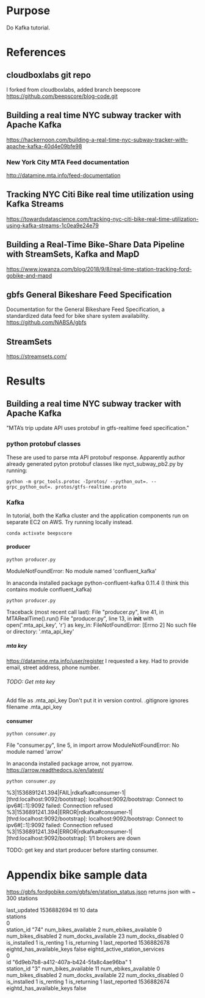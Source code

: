 # Purpose
Do Kafka tutorial.

# References

## cloudboxlabs git repo
I forked from cloudboxlabs, added branch beepscore
https://github.com/beepscore/blog-code.git

## Building a real time NYC subway tracker with Apache Kafka
https://hackernoon.com/building-a-real-time-nyc-subway-tracker-with-apache-kafka-40d4e09bfe98

### New York City MTA Feed documentation
http://datamine.mta.info/feed-documentation

## Tracking NYC Citi Bike real time utilization using Kafka Streams
https://towardsdatascience.com/tracking-nyc-citi-bike-real-time-utilization-using-kafka-streams-1c0ea9e24e79

## Building a Real-Time Bike-Share Data Pipeline with StreamSets, Kafka and MapD
https://www.jowanza.com/blog/2018/9/8/real-time-station-tracking-ford-gobike-and-mapd

## gbfs General Bikeshare Feed Specification
Documentation for the General Bikeshare Feed Specification, a standardized data feed for bike share system availability.
https://github.com/NABSA/gbfs

## StreamSets
https://streamsets.com/

# Results

## Building a real time NYC subway tracker with Apache Kafka
"MTA’s trip update API uses protobuf in gtfs-realtime feed specification."

### python protobuf classes
These are used to parse mta API protobuf response.
Apparently author already generated pyton protobuf classes like nyct_subway_pb2.py by running:

    python -m grpc_tools.protoc -Iprotos/ --python_out=. --grpc_python_out=. protos/gtfs-realtime.proto

### Kafka
In tutorial, both the Kafka cluster and the application components run on separate EC2 on AWS.
Try running locally instead.

    conda activate beepscore

#### producer

    python producer.py
ModuleNotFoundError: No module named 'confluent_kafka'

In anaconda installed package python-confluent-kafka 0.11.4 (I think this contains module confluent_kafka)

    python producer.py
Traceback (most recent call last):
  File "producer.py", line 41, in <module>
    MTARealTime().run()
  File "producer.py", line 13, in __init__
    with open('.mta_api_key', 'r') as key_in:
FileNotFoundError: [Errno 2] No such file or directory: '.mta_api_key'

##### mta key
https://datamine.mta.info/user/register
I requested a key. Had to provide email, street address, phone number.

###### TODO: Get mta key
Add file as .mta_api_key
Don't put it in version control. .gitignore ignores filename .mta_api_key

#### consumer

    python consumer.py
  File "consumer.py", line 5, in <module>
    import arrow
ModuleNotFoundError: No module named 'arrow'

In anaconda installed package arrow, not pyarrow.
https://arrow.readthedocs.io/en/latest/

    python consumer.py
%3|1536891241.394|FAIL|rdkafka#consumer-1| [thrd:localhost:9092/bootstrap]: localhost:9092/bootstrap: Connect to ipv6#[::1]:9092 failed: Connection refused
%3|1536891241.394|ERROR|rdkafka#consumer-1| [thrd:localhost:9092/bootstrap]: localhost:9092/bootstrap: Connect to ipv6#[::1]:9092 failed: Connection refused
%3|1536891241.394|ERROR|rdkafka#consumer-1| [thrd:localhost:9092/bootstrap]: 1/1 brokers are down

TODO: get key and start producer before starting consumer.

# Appendix bike sample data
https://gbfs.fordgobike.com/gbfs/en/station_status.json
returns json with ~ 300 stations

last_updated	1536882694
ttl	10
data	
stations	
0	
station_id	"74"
num_bikes_available	2
num_ebikes_available	0
num_bikes_disabled	2
num_docks_available	23
num_docks_disabled	0
is_installed	1
is_renting	1
is_returning	1
last_reported	1536882678
eightd_has_available_keys	false
eightd_active_station_services	
0	
id	"6d9eb7b8-a412-407a-b424-5fa8c4ae96ba"
1	
station_id	"3"
num_bikes_available	11
num_ebikes_available	0
num_bikes_disabled	2
num_docks_available	22
num_docks_disabled	0
is_installed	1
is_renting	1
is_returning	1
last_reported	1536882674
eightd_has_available_keys	false
